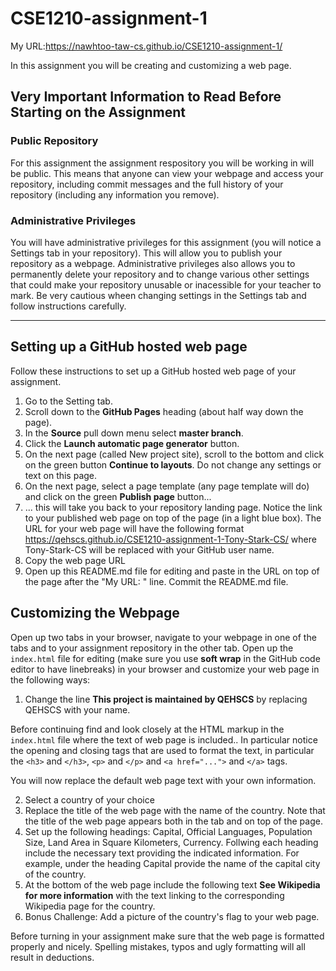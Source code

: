 # CSE1210-assignment-1

My URL:https://nawhtoo-taw-cs.github.io/CSE1210-assignment-1/

In this assignment you will be creating and customizing a web page. 

## Very Important Information to Read Before Starting on the Assignment
### Public Repository
For this assignment the assignment respository you will be working in will be public. This means that anyone can view your webpage and access your repository, including commit messages and the full history of your repository (including any information you remove). 

### Administrative Privileges
You will have administrative privileges for this assignment (you will notice a Settings tab in your repository). This will allow you to publish your repository as a webpage. Administrative privileges also allows you to permanently delete your repository and to change various other settings that could make your repository unusable or inacessible for your teacher to mark. Be very cautious wheen changing settings in the Settings tab and follow instructions carefully.

---

## Setting up a GitHub hosted web page
Follow these instructions to set up a GitHub hosted web page of your assignment.

1. Go to the Setting tab.
2. Scroll down to the __GitHub Pages__ heading (about half way down the page).
3. In the __Source__ pull down menu select __master branch__.
4. Click the __Launch automatic page generator__ button. 
5. On the next page (called New project site), scroll to the bottom and click on the green button __Continue to layouts__. Do not change any settings or text on this page.
6. On the next page, select a page template (any page template will do) and click on the green __Publish page__ button...
7. ... this will take you back to your repository landing page. Notice the link to your published web page on top of the page (in a light blue box). The URL for your web page will have the following format https://qehscs.github.io/CSE1210-assignment-1-Tony-Stark-CS/ where Tony-Stark-CS will be replaced with your GitHub user name.
8. Copy the web page URL 
9. Open up this README.md file for editing and paste in the URL on top of the page after the "My URL: " line. Commit the README.md file.

## Customizing the Webpage
Open up two tabs in your browser, navigate to your webpage in one of the tabs and to your assignment repository in the other tab. Open up the ```index.html``` file for editing (make sure you use __soft wrap__ in the GitHub code editor to have linebreaks) in your browser and customize your web page in the following ways:

1. Change the line __This project is maintained by QEHSCS__ by replacing QEHSCS with your name.

Before continuing find and look closely at the HTML markup in the ```index.html``` file where the text of web page is included.. In particular notice the opening and closing  tags that are used to format the text, in particular the ```<h3>``` and ```</h3>```, ```<p>``` and ```</p>``` and ```<a href="...">``` and ```</a>``` tags.

You will now replace the default web page text with your own information.

2. Select a country of your choice 
3. Replace the title of the web page with the name of the country. Note that the title of the web page appears both in the tab and on top of the page.
4. Set up the following headings: Capital, Official Languages, Population Size, Land Area in Square Kilometers, Currency. Follwing each heading include the necessary text providing the indicated information. For example, under the heading Capital provide the name of the capital city of the country.
5. At the bottom of the web page include the following text __See Wikipedia for more information__ with the text linking to the corresponding Wikipedia page for the country.
6. Bonus Challenge: Add a picture of the country's flag to your web page.  

Before turning in your assignment make sure that the web page is formatted properly and nicely. Spelling mistakes, typos and ugly formatting will all result in deductions.
